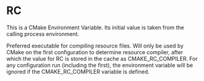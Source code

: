   

# RC  
This is a CMake Environment Variable. Its initial value is taken from
the calling process environment.  

Preferred executable for compiling resource files. Will only be used by CMake
on the first configuration to determine resource compiler, after which the
value for RC is stored in the cache as
CMAKE_RC_COMPILER. For any configuration run
(including the first), the environment variable will be ignored if the
CMAKE_RC_COMPILER variable is defined.  

